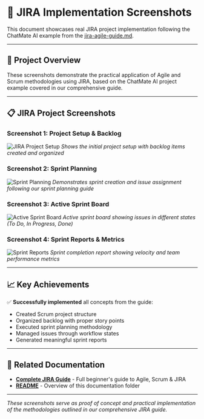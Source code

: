 # 📸 JIRA Implementation Screenshots

This document showcases real JIRA project implementation following the ChatMate AI example from the [jira-agile-guide.md](./jira-agile-guide.md).

---

## 🎯 Project Overview

These screenshots demonstrate the practical application of Agile and Scrum methodologies using JIRA, based on the ChatMate AI project example covered in our comprehensive guide.

---

## 📋 JIRA Project Screenshots

### Screenshot 1: Project Setup & Backlog
![JIRA Project Setup](./screenshot1.png)
*Shows the initial project setup with backlog items created and organized*

### Screenshot 2: Sprint Planning
![Sprint Planning](./screenshot2.png)
*Demonstrates sprint creation and issue assignment following our sprint planning guide*

### Screenshot 3: Active Sprint Board
![Active Sprint Board](./screenshot3.png)
*Active sprint board showing issues in different states (To Do, In Progress, Done)*

### Screenshot 4: Sprint Reports & Metrics
![Sprint Reports](./screenshot4.png)
*Sprint completion report showing velocity and team performance metrics*

---

## 📈 Key Achievements

✅ **Successfully implemented** all concepts from the guide:
- Created Scrum project structure
- Organized backlog with proper story points
- Executed sprint planning methodology
- Managed issues through workflow states
- Generated meaningful sprint reports

---

## 🔗 Related Documentation

- **[Complete JIRA Guide](./jira-agile-guide.md)** - Full beginner's guide to Agile, Scrum & JIRA
- **[README](./README.md)** - Overview of this documentation folder

---

*These screenshots serve as proof of concept and practical implementation of the methodologies outlined in our comprehensive JIRA guide.*
